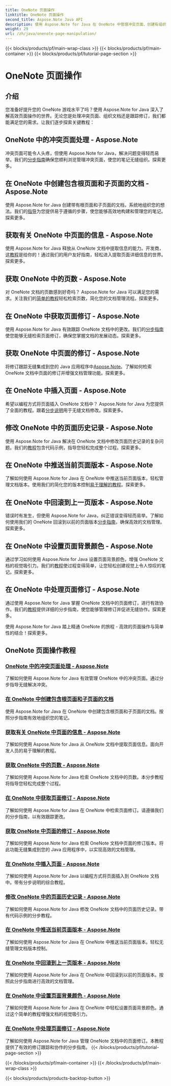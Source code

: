 ```yaml
---
title: OneNote 页面操作
linktitle: OneNote 页面操作
second_title: Aspose.Note Java API
description: 使用 Aspose.Note for Java 在 OneNote 中管理冲突页面、创建有组织的文档并跟踪修订。高效文档管理的分步教程。
weight: 29
url: /zh/java/onenote-page-manipulation/
---
```


{{< blocks/products/pf/main-wrap-class >}}
{{< blocks/products/pf/main-container >}}
{{< blocks/products/pf/tutorial-page-section >}}

# OneNote 页面操作


## 介绍

您准备好提升您的 OneNote 游戏水平了吗？使用 Aspose.Note for Java 深入了解高效页面操作的世界。无论您是处理冲突页面、组织文档还是跟踪修订，我们都能满足您的需求。让我们逐步探索关键教程：

## OneNote 中的冲突页面处理 - Aspose.Note
冲突页面可能令人头疼，但使用 Aspose.Note for Java，解决问题变得轻而易举。我们的[分步指南](./conflict-page-manipulation/)确保您顺利浏览管理冲突页面，使您的笔记无缝组织。探索更多。

## 在 OneNote 中创建包含根页面和子页面的文档 - Aspose.Note
使用 Aspose.Note for Java 创建带有根页面和子页面的文档，系统地组织您的想法。我们的[指导](./create-document-with-root-and-sub-pages/)为您提供易于遵循的步骤，使您能够高效地构建和管理您的笔记。探索更多。

## 获取有关 OneNote 中页面的信息 - Aspose.Note
使用 Aspose.Note for Java 释放从 OneNote 文档中提取信息的能力。开发商，这[教程](./get-information-about-pages/)是给你的！通过我们的用户友好指南，轻松进入提取页面详细信息的世界。探索更多。

## 获取 OneNote 中的页数 - Aspose.Note
对 OneNote 文档的页数感到好奇吗？ Aspose.Note for Java 可以满足您的需求。关注我们的[简单的教程](./get-page-count/)轻松检索页数，简化您的文档管理流程。探索更多。

## 在 OneNote 中获取页面修订 - Aspose.Note
使用 Aspose.Note for Java 有效跟踪 OneNote 文档中的更改。我们的[分步指南](./get-page-revisions/)使您能够无缝检索页面修订，确保您掌握文档的发展动态。探索更多。

## 获取 OneNote 中页面的修订 - Aspose.Note
将修订跟踪无缝集成到您的 Java 应用程序中[Aspose.Note](https://link-to-aspose.note)。了解如何检索 OneNote 文档中页面的修订并增强文档管理功能。探索更多。

## 在 OneNote 中插入页面 - Aspose.Note
希望以编程方式将页面插入 OneNote 文档中？ Aspose.Note for Java 为您提供了全面的教程。跟着[分步说明](./insert-pages/)用于无缝文档修改。探索更多。

## 修改 OneNote 中的页面历史记录 - Aspose.Note
使用 Aspose.Note for Java 解决在 OneNote 文档中修改页面历史记录的复杂问题。我们的[教程](./modify-page-history/)包含代码示例，指导您轻松完成整个过程。探索更多。

## 在 OneNote 中推送当前页面版本 - Aspose.Note
了解如何使用 Aspose.Note for Java 在 OneNote 中推送当前页面版本，轻松管理文档版本。使用我们的简化您的版本控制[易于理解的教程](./push-current-page-version/)。探索更多。

## 在 OneNote 中回滚到上一页版本 - Aspose.Note
错误时有发生，但使用 Aspose.Note for Java，纠正错误变得轻而易举。了解如何使用我们的 OneNote 回滚到以前的页面版本[分步指南](./roll-back-to-previous-page-version/)，确保高效的文档管理。探索更多。

## 在 OneNote 中设置页面背景颜色 - Aspose.Note
通过学习如何使用 Aspose.Note for Java 设置页面背景颜色，增强 OneNote 文档的视觉吸引力。我们的[教程](./set-page-background-color/)使过程变得简单，让您轻松创建视觉上令人惊叹的笔记。探索更多。

## 在 OneNote 中处理页面修订 - Aspose.Note
通过使用 Aspose.Note for Java 掌握 OneNote 文档中的页面修订，进行有效协作。我们的[教程](./working-with-page-revisions/)提供详细的分步指南，使您能够管理修订并促进无缝协作。探索更多。

使用 Aspose.Note for Java 踏上精通 OneNote 的旅程 - 高效的页面操作与简单性的结合！探索更多。
## OneNote 页面操作教程
### [OneNote 中的冲突页面处理 - Aspose.Note](./conflict-page-manipulation/)
了解如何使用 Aspose.Note for Java 有效管理 OneNote 中的冲突页面。通过分步指导无缝解决冲突。
### [在 OneNote 中创建包含根页面和子页面的文档](./create-document-with-root-and-sub-pages/)
使用 Aspose.Note for Java 在 OneNote 中创建包含根页面和子页面的文档。按照分步指南有效地组织您的笔记。
### [获取有关 OneNote 中页面的信息 - Aspose.Note](./get-information-about-pages/)
了解如何使用 Aspose.Note for Java 从 OneNote 文档中提取页面信息。面向开发人员的易于理解的教程。
### [获取 OneNote 中的页数 - Aspose.Note](./get-page-count/)
了解如何使用 Aspose.Note for Java 检索 OneNote 文档中的页数。本分步教程将指导您轻松完成整个过程。
### [在 OneNote 中获取页面修订 - Aspose.Note](./get-page-revisions/)
了解如何使用 Aspose.Note for Java 在 OneNote 中检索页面修订。请遵循我们的分步指南，以有效跟踪更改。
### [获取 OneNote 中页面的修订 - Aspose.Note](./get-revisions-of-pages/)
了解如何使用 Aspose.Note for Java 检索 OneNote 文档中页面的修订版本。将此功能无缝集成到您的 Java 应用程序中，以实现高效的文档管理。
### [在 OneNote 中插入页面 - Aspose.Note](./insert-pages/)
了解如何使用 Aspose.Note for Java 以编程方式将页面插入到 OneNote 文档中。带有分步说明的综合教程。
### [修改 OneNote 中的页面历史记录 - Aspose.Note](./modify-page-history/)
了解如何使用 Aspose.Note for Java 修改 OneNote 文档中的页面历史记录。带有代码示例的分步教程。
### [在 OneNote 中推送当前页面版本 - Aspose.Note](./push-current-page-version/)
了解如何使用 Aspose.Note for Java 在 OneNote 中推送当前页面版本。轻松无缝管理文档版本控制。
### [在 OneNote 中回滚到上一页版本 - Aspose.Note](./roll-back-to-previous-page-version/)
了解如何使用 Aspose.Note for Java 在 OneNote 中回滚到以前的页面版本。按照此分步指南进行高效的文档管理。
### [在 OneNote 中设置页面背景颜色 - Aspose.Note](./set-page-background-color/)
了解如何使用 Aspose.Note for Java 在 OneNote 中轻松设置页面背景颜色。通过这个简单的教程增强文档的视觉吸引力。
### [在 OneNote 中处理页面修订 - Aspose.Note](./working-with-page-revisions/)
了解如何使用 Aspose.Note for Java 管理 OneNote 文档中的页面修订。本教程提供了有效的修订跟踪和协作的分步指南。
{{< /blocks/products/pf/tutorial-page-section >}}

{{< /blocks/products/pf/main-container >}}
{{< /blocks/products/pf/main-wrap-class >}}

{{< blocks/products/products-backtop-button >}}

